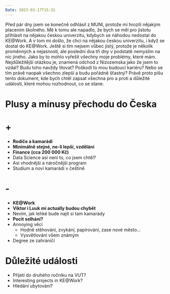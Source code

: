```yaml
---
Date: 2023-03-17T15:31
---
```

Před pár dny jsem se konečně odhlásil z MUNI, protože mi hrozili nějakým placením školného. Mě k tomu ale napadlo, že bych se měl pro jistotu přihlásit na nějakou českou univerzitu, kdybych se náhodou nedostal do KE@Work. A v tom mi došlo, že chci na nějakou českou univerzitu, i když se dostal do KE@Work.
Ještě si tím nejsem vůbec jistý, protože je několik proměnných a nejasností, ale poslední dva tři dny v podstatě nemyslím na nic jiného. Jako by to mohlo vyřešit všechny moje problémy, které mám.
Nejdůležitější otázkou je, znamená odchod z Nizozemska jako že jsem to vzdal? Budu toho navždy litovat? Poškodí to mou budoucí kariéru? Nebo se tím právě naopak všechno zlepší a budu pořádně šťastný? Právě proto píšu tento dokument, kde bych chtěl zapsat všechna pro a proti a důležité události, které mohou rozhodnout, co se stane.
# Plusy a mínusy přechodu do Česka
# **+**
- **Rodiče a kamarádi**
- **Minimálně stejné, ne-li lepší, vzdělání**
- **Finance (cca 200 000 Kč)**
- Data Science asi není to, co jsem chtěl?
- Asi vhodnější a náročnější program
- Studium a noví kamarádi v češtině
  
# -
- **KE@Work**
- **Viktor i Luuk mi actually budou chybět**
- Nevím, jak lehké bude najít si tam kamarády
- **Pocit selhání?**
- Annoying věci
    - Hodně stěhování, zvykání, papírování, zase nové město…
    - Vysvětlování všem známým
- Degree ze zahraničí
# Důležité události
- Přijetí do druhého ročníku na VUT?
- Interesting projects in KE@Work?
- Hledání ubytování?
